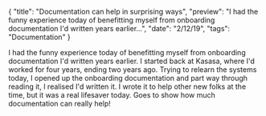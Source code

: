 {
  "title": "Documentation can help in surprising ways",
  "preview": "I had the funny experience today of benefitting myself from onboarding documentation I'd written years earlier...",
  "date": "2/12/19",
  "tags": "Documentation"
}

I had the funny experience today of benefitting myself from onboarding documentation I'd written years earlier.  I started back at Kasasa, where I'd worked for four years, ending two years ago.  Trying to relearn the systems today, I opened up the onboarding documentation and part way through reading it, I realised I'd written it. I wrote it to help other new folks at the time, but it was a real lifesaver today. Goes to show how much documentation can really help!
